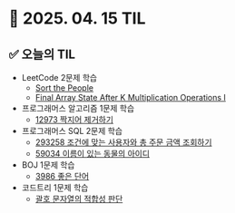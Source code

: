 # 📅 2025. 04. 15 TIL

## ✅ 오늘의 TIL

- LeetCode 2문제 학습  
  - [Sort the People](https://leetcode.com/problems/sort-the-people/)  
  - [Final Array State After K Multiplication Operations I](https://leetcode.com/problems/final-array-state-after-k-multiplication-operations-i/)
- 프로그래머스 알고리즘 1문제 학습  
  - [12973 짝지어 제거하기](https://school.programmers.co.kr/learn/courses/30/lessons/12973)
- 프로그래머스 SQL 2문제 학습  
  - [293258 조건에 맞는 사용자와 총 주문 금액 조회하기](https://school.programmers.co.kr/learn/courses/30/lessons/293258)  
  - [59034 이름이 있는 동물의 아이디](https://school.programmers.co.kr/learn/courses/30/lessons/59034)
- BOJ 1문제 학습  
  - [3986 좋은 단어](https://www.acmicpc.net/problem/3986)
- 코드트리 1문제 학습  
  - [괄호 문자열의 적합성 판단](https://www.codetree.ai/ko/trails/complete/curated-cards/challenge-parentheses-string)

	

